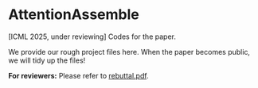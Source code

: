 # AttentionAssemble
[ICML 2025, under reviewing] Codes for the paper.

We provide our rough project files here. When the paper becomes public, we will tidy up the files!

**For reviewers:** Please refer to [rebuttal.pdf](rebuttal.pdf).
